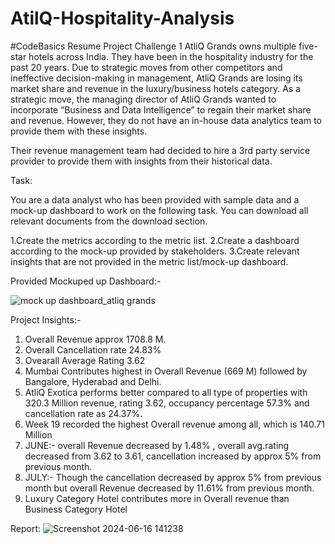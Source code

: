 # AtilQ-Hospitality-Analysis
#CodeBasics Resume Project Challenge 1
AtliQ Grands owns multiple five-star hotels across India. They have been in the hospitality industry for the past 20 years. Due to strategic moves from other competitors and ineffective decision-making in management, AtliQ Grands are losing its market share and revenue in the luxury/business hotels category. As a strategic move, the managing director of AtliQ Grands wanted to incorporate “Business and Data Intelligence” to regain their market share and revenue. However, they do not have an in-house data analytics team to provide them with these insights.

Their revenue management team had decided to hire a 3rd party service provider to provide them with insights from their historical data.

Task:  

You are a data analyst who has been provided with sample data and a mock-up dashboard to work on the following task. You can download all relevant documents from the download section.

1.Create the metrics according to the metric list.
2.Create a dashboard according to the mock-up provided by stakeholders.
3.Create relevant insights that are not provided in the metric list/mock-up dashboard.

Provided Mockuped up Dashboard:-

![mock up dashboard_atliq grands](https://github.com/susmitagupta10/AtilQ-Hospitality-Analysis/assets/166834605/d6b758f4-5725-4007-9cb2-e856ca6e592e)

Project Insights:- 
1. Overall Revenue approx 1708.8 M.
2. Overall Cancellation rate 24.83%
3. Ovearall Average Rating 3.62
4. Mumbai Contributes highest in Overall Revenue (669 M) followed by Bangalore, Hyderabad and Delhi.
5. AtliQ Exotica performs better compared to all type of properties with 320.3 Million revenue, rating 3.62, occupancy percentage 57.3% and cancellation rate as 24.37%.
6. Week 19 recorded the highest Overall revenue among all, which is 140.71 Million
7. JUNE:- overall  Revenue decreased by 1.48% , overall avg.rating decreased from 3.62 to 3.61, cancellation increased by approx 5% from previous month.
8. JULY:- Though the cancellation decreased by approx 5% from previous month but overall  Revenue decreased by 11.61% from previous month.
9. Luxury Category Hotel contributes more in Overall revenue than Business Category Hotel
   

Report:
![Screenshot 2024-06-16 141238](https://github.com/susmitagupta10/AtilQ-Hospitality-Analysis/assets/166834605/122e5c7e-ae58-4784-ab56-bf0cc8a8c39e)







